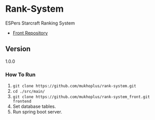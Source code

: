# Rank-System

ESPers Starcraft Ranking System

- [Front Repository](https://github.com/mukhoplus/rank-system_front)

## Version

1.0.0

### How To Run

1. ``git clone https://github.com/mukhoplus/rank-system.git``
2. ``cd ./src/main/``
3. ``git clone https://github.com/mukhoplus/rank-system_front.git frontend``
4. Set database tables.
5. Run spring boot server.
